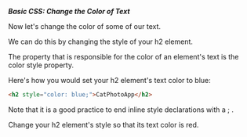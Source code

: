 ***Basic CSS: Change the Color of Text***

Now let's change the color of some of our text.

We can do this by changing the style of your h2 element.

The property that is responsible for the color of an element's text is the color style property.

Here's how you would set your h2 element's text color to blue:

```html
<h2 style="color: blue;">CatPhotoApp</h2>
```

Note that it is a good practice to end inline style declarations with a ; .


Change your h2 element's style so that its text color is red.
